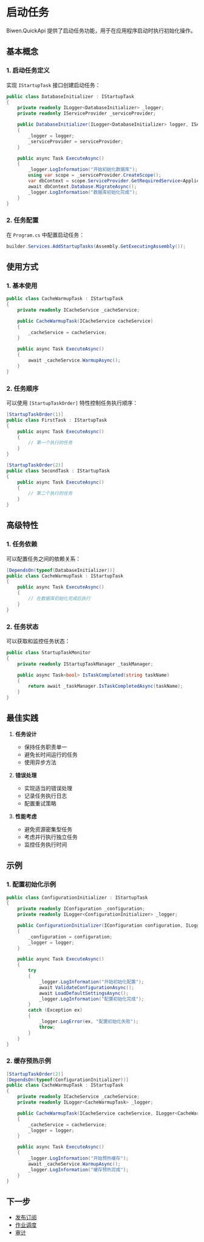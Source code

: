 # 启动任务

Biwen.QuickApi 提供了启动任务功能，用于在应用程序启动时执行初始化操作。

## 基本概念

### 1. 启动任务定义

实现 `IStartupTask` 接口创建启动任务：

```csharp
public class DatabaseInitializer : IStartupTask
{
    private readonly ILogger<DatabaseInitializer> _logger;
    private readonly IServiceProvider _serviceProvider;

    public DatabaseInitializer(ILogger<DatabaseInitializer> logger, IServiceProvider serviceProvider)
    {
        _logger = logger;
        _serviceProvider = serviceProvider;
    }

    public async Task ExecuteAsync()
    {
        _logger.LogInformation("开始初始化数据库");
        using var scope = _serviceProvider.CreateScope();
        var dbContext = scope.ServiceProvider.GetRequiredService<ApplicationDbContext>();
        await dbContext.Database.MigrateAsync();
        _logger.LogInformation("数据库初始化完成");
    }
}
```

### 2. 任务配置

在 `Program.cs` 中配置启动任务：

```csharp
builder.Services.AddStartupTasks(Assembly.GetExecutingAssembly());
```

## 使用方式

### 1. 基本使用

```csharp
public class CacheWarmupTask : IStartupTask
{
    private readonly ICacheService _cacheService;

    public CacheWarmupTask(ICacheService cacheService)
    {
        _cacheService = cacheService;
    }

    public async Task ExecuteAsync()
    {
        await _cacheService.WarmupAsync();
    }
}
```

### 2. 任务顺序

可以使用 `[StartupTaskOrder]` 特性控制任务执行顺序：

```csharp
[StartupTaskOrder(1)]
public class FirstTask : IStartupTask
{
    public async Task ExecuteAsync()
    {
        // 第一个执行的任务
    }
}

[StartupTaskOrder(2)]
public class SecondTask : IStartupTask
{
    public async Task ExecuteAsync()
    {
        // 第二个执行的任务
    }
}
```

## 高级特性

### 1. 任务依赖

可以配置任务之间的依赖关系：

```csharp
[DependsOn(typeof(DatabaseInitializer))]
public class CacheWarmupTask : IStartupTask
{
    public async Task ExecuteAsync()
    {
        // 在数据库初始化完成后执行
    }
}
```

### 2. 任务状态

可以获取和监控任务状态：

```csharp
public class StartupTaskMonitor
{
    private readonly IStartupTaskManager _taskManager;

    public async Task<bool> IsTaskCompleted(string taskName)
    {
        return await _taskManager.IsTaskCompletedAsync(taskName);
    }
}
```

## 最佳实践

1. **任务设计**
   - 保持任务职责单一
   - 避免长时间运行的任务
   - 使用异步方法

2. **错误处理**
   - 实现适当的错误处理
   - 记录任务执行日志
   - 配置重试策略

3. **性能考虑**
   - 避免资源密集型任务
   - 考虑并行执行独立任务
   - 监控任务执行时间

## 示例

### 1. 配置初始化示例

```csharp
public class ConfigurationInitializer : IStartupTask
{
    private readonly IConfiguration _configuration;
    private readonly ILogger<ConfigurationInitializer> _logger;

    public ConfigurationInitializer(IConfiguration configuration, ILogger<ConfigurationInitializer> logger)
    {
        _configuration = configuration;
        _logger = logger;
    }

    public async Task ExecuteAsync()
    {
        try
        {
            _logger.LogInformation("开始初始化配置");
            await ValidateConfigurationAsync();
            await LoadDefaultSettingsAsync();
            _logger.LogInformation("配置初始化完成");
        }
        catch (Exception ex)
        {
            _logger.LogError(ex, "配置初始化失败");
            throw;
        }
    }
}
```

### 2. 缓存预热示例

```csharp
[StartupTaskOrder(2)]
[DependsOn(typeof(ConfigurationInitializer))]
public class CacheWarmupTask : IStartupTask
{
    private readonly ICacheService _cacheService;
    private readonly ILogger<CacheWarmupTask> _logger;

    public CacheWarmupTask(ICacheService cacheService, ILogger<CacheWarmupTask> logger)
    {
        _cacheService = cacheService;
        _logger = logger;
    }

    public async Task ExecuteAsync()
    {
        _logger.LogInformation("开始预热缓存");
        await _cacheService.WarmupAsync();
        _logger.LogInformation("缓存预热完成");
    }
}
```

## 下一步

- [发布订阅](EventPublishing.md)
- [作业调度](Scheduling.md)
- [审计](Auditing.md) 